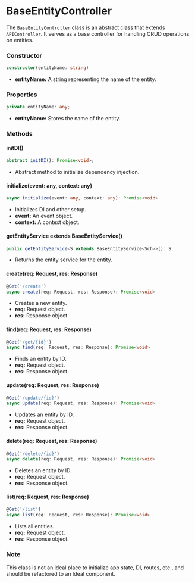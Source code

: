 # BaseEntityController

The `BaseEntityController` class is an abstract class that extends `APIController`. It serves as a base controller for handling CRUD operations on entities. 

### Constructor
```ts
constructor(entityName: string)
```

- **entityName:** A string representing the name of the entity.

### Properties
```ts
private entityName: any;
```

- **entityName:** Stores the name of the entity.

### Methods

#### initDI()
```ts
abstract initDI(): Promise<void>;
```
- Abstract method to initialize dependency injection. 

#### initialize(event: any, context: any)
```ts
async initialize(event: any, context: any): Promise<void>
```
- Initializes DI and other setup.
- **event:** An event object.
- **context:** A context object.

#### getEntityService extends BaseEntityService()
```ts
public getEntityService<S extends BaseEntityService<Sch>>(): S
```
- Returns the entity service for the entity.

#### create(req: Request, res: Response)
```ts
@Get('/create')
async create(req: Request, res: Response): Promise<void>
```
- Creates a new entity.
- **req:** Request object.
- **res:** Response object.

#### find(req: Request, res: Response)
```ts
@Get('/get/{id}')
async find(req: Request, res: Response): Promise<void>
```
- Finds an entity by ID.
- **req:** Request object.
- **res:** Response object.

#### update(req: Request, res: Response)
```ts
@Get('/update/{id}')
async update(req: Request, res: Response): Promise<void>
```
- Updates an entity by ID.
- **req:** Request object.
- **res:** Response object.

#### delete(req: Request, res: Response)
```ts
@Get('/delete/{id}')
async delete(req: Request, res: Response): Promise<void>
```
- Deletes an entity by ID.
- **req:** Request object.
- **res:** Response object.

#### list(req: Request, res: Response)
```ts
@Get('/list')
async list(req: Request, res: Response): Promise<void>
```
- Lists all entities.
- **req:** Request object.
- **res:** Response object.

### Note
This class is not an ideal place to initialize app state, DI, routes, etc., and should be refactored to an Ideal component.